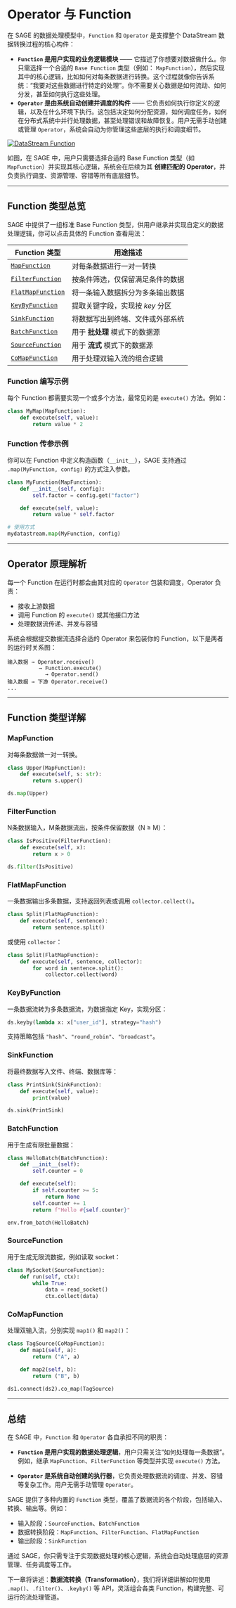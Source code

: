 # Operator 与 Function

在 SAGE 的数据处理模型中，`Function` 和 `Operator` 是支撑整个 DataStream 数据转换过程的核心构件：

* **`Function` 是用户实现的业务逻辑模块** —— 它描述了你想要对数据做什么。你只需选择一个合适的 `Base Function` 类型（例如： `MapFunction`），然后实现其中的核心逻辑，比如如何对每条数据进行转换。这个过程就像你告诉系统：“我要对这些数据进行特定的处理”。你不需要关心数据是如何流动、如何分发，甚至如何执行这些处理。
* **`Operator` 是由系统自动创建并调度的构件** —— 它负责如何执行你定义的逻辑，以及在什么环境下执行。这包括决定如何分配资源，如何调度任务，如何在分布式系统中并行处理数据，甚至处理错误和故障恢复。用户无需手动创建或管理 `Operator`，系统会自动为你管理这些底层的执行和调度细节。

[![DataStream Function](../assets/img/function.png  "function实现与提交")](../assets/img/function.png)

如图，在 SAGE 中，用户只需要选择合适的 Base Function 类型（如 `MapFunction`）并实现其核心逻辑，系统会在后续为其 **创建匹配的 Operator**，并负责执行调度、资源管理、容错等所有底层细节。

---

## Function 类型总览

SAGE 中提供了一组标准 Base Function 类型，供用户继承并实现自定义的数据处理逻辑，你可以点击具体的 Function 查看用法：

| Function 类型       | 用途描述              |
| ----------------- | ----------------- |
| [`MapFunction`](#mapfunction) | 对每条数据进行一对一转换 | 
| [`FilterFunction`](#filterfunction) | 按条件筛选，仅保留满足条件的数据 |
| [`FlatMapFunction`](#flatmapfunction) | 将一条输入数据拆分为多条输出数据 |
| [`KeyByFunction`](#keybyfunction) | 提取关键字段，实现按 *key* 分区 | 
| [`SinkFunction`](#sinkfunction) | 将数据写出到终端、文件或外部系统 |
| [`BatchFunction`](#batchfunction) | 用于 **批处理** 模式下的数据源 |
| [`SourceFunction`](#sourcefunction) | 用于 **流式** 模式下的数据源 |
| [`CoMapFunction`](#comapfunction) | 用于处理双输入流的组合逻辑 |

### Function 编写示例

每个 Function 都需要实现一个或多个方法，最常见的是 `execute()` 方法。例如：

```python
class MyMap(MapFunction):
    def execute(self, value):
        return value * 2
```

### Function 传参示例

你可以在 Function 中定义构造函数（`__init__`），SAGE 支持通过 `.map(MyFunction, config)` 的方式注入参数。

```python
class MyFunction(MapFunction):
    def __init__(self, config):
        self.factor = config.get("factor")

    def execute(self, value):
        return value * self.factor

# 使用方式
mydatastream.map(MyFunction, config)
```

---

## Operator 原理解析

每一个 Function 在运行时都会由其对应的 `Operator` 包装和调度，Operator 负责：

* 接收上游数据
* 调用 Function 的 `execute()` 或其他接口方法
* 处理数据流传递、并发与容错

系统会根据提交数据流选择合适的 Operator 来包装你的 Function，以下是两者的运行时关系图：

```
输入数据 → Operator.receive() 
          → Function.execute()
            → Operator.send()
输入数据 → 下游 Operator.receive()
...
```

---

## Function 类型详解

### MapFunction <a id="mapfunction"></a>

对每条数据做一对一转换。

```python
class Upper(MapFunction):
    def execute(self, s: str):
        return s.upper()

ds.map(Upper)
```


### FilterFunction <a id="filterfunction"></a>

N条数据输入，M条数据流出，按条件保留数据（N ≥ M）：

```python
class IsPositive(FilterFunction):
    def execute(self, x):
        return x > 0

ds.filter(IsPositive)
```

### FlatMapFunction <a id="flatmapfunction"></a>

一条数据输出多条数据，支持返回列表或调用 `collector.collect()`。

```python
class Split(FlatMapFunction):
    def execute(self, sentence):
        return sentence.split()
```

或使用 `collector`：

```python
class Split(FlatMapFunction):
    def execute(self, sentence, collector):
        for word in sentence.split():
            collector.collect(word)
```

### KeyByFunction <a id="keybyfunction"></a>

一条数据流转为多条数据流，为数据指定 Key，实现分区：

```python
ds.keyby(lambda x: x["user_id"], strategy="hash")
```

支持策略包括 `"hash"`、`"round_robin"`、`"broadcast"`。

### SinkFunction <a id="sinkfunction"></a>

将最终数据写入文件、终端、数据库等：

```python
class PrintSink(SinkFunction):
    def execute(self, value):
        print(value)

ds.sink(PrintSink)
```

### BatchFunction <a id="batchfunction"></a>

用于生成有限批量数据：

```python
class HelloBatch(BatchFunction):
    def __init__(self):
        self.counter = 0

    def execute(self):
        if self.counter >= 5:
            return None
        self.counter += 1
        return f"Hello #{self.counter}"

env.from_batch(HelloBatch)
```

### SourceFunction <a id="sourcefunction"></a>

用于生成无限流数据，例如读取 socket：

```python
class MySocket(SourceFunction):
    def run(self, ctx):
        while True:
            data = read_socket()
            ctx.collect(data)
```

### CoMapFunction <a id="comapfunction"></a>

处理双输入流，分别实现 `map1()` 和 `map2()`：

```python
class TagSource(CoMapFunction):
    def map1(self, a):
        return ("A", a)

    def map2(self, b):
        return ("B", b)

ds1.connect(ds2).co_map(TagSource)
```

---

## 总结

在 SAGE 中，`Function` 和 `Operator` 各自承担不同的职责：

* **`Function` 是用户实现的数据处理逻辑**，用户只需关注“如何处理每一条数据”。例如，继承 `MapFunction`、`FilterFunction` 等类型并实现 `execute()` 方法。

* **`Operator` 是系统自动创建的执行器**，它负责处理数据流的调度、并发、容错等复杂工作。用户无需手动管理 `Operator`。

SAGE 提供了多种内置的 `Function` 类型，覆盖了数据流的各个阶段，包括输入、转换、输出等。例如：

* 输入阶段：`SourceFunction`、`BatchFunction`
* 数据转换阶段：`MapFunction`、`FilterFunction`、`FlatMapFunction`
* 输出阶段：`SinkFunction`

通过 SAGE，你只需专注于实现数据处理的核心逻辑，系统会自动处理底层的资源管理、任务调度等工作。

下一章将讲述：**数据流转换（Transformation）**，我们将详细讲解如何使用 `.map()`、`.filter()`、`.keyby()` 等 API，灵活组合各类 Function，构建完整、可运行的流处理管道。
